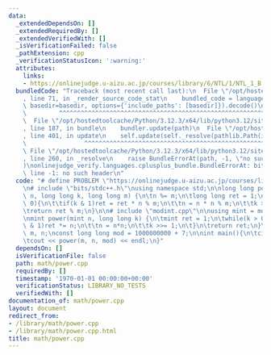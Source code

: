 ```yaml
---
data:
  _extendedDependsOn: []
  _extendedRequiredBy: []
  _extendedVerifiedWith: []
  _isVerificationFailed: false
  _pathExtension: cpp
  _verificationStatusIcon: ':warning:'
  attributes:
    links:
    - https://onlinejudge.u-aizu.ac.jp/courses/library/6/NTL/1/NTL_1_B
  bundledCode: "Traceback (most recent call last):\n  File \"/opt/hostedtoolcache/Python/3.12.3/x64/lib/python3.12/site-packages/onlinejudge_verify/documentation/build.py\"\
    , line 71, in _render_source_code_stat\n    bundled_code = language.bundle(stat.path,\
    \ basedir=basedir, options={'include_paths': [basedir]}).decode()\n          \
    \         ^^^^^^^^^^^^^^^^^^^^^^^^^^^^^^^^^^^^^^^^^^^^^^^^^^^^^^^^^^^^^^^^^^^^^^^^^^^^^^^^^\n\
    \  File \"/opt/hostedtoolcache/Python/3.12.3/x64/lib/python3.12/site-packages/onlinejudge_verify/languages/cplusplus.py\"\
    , line 187, in bundle\n    bundler.update(path)\n  File \"/opt/hostedtoolcache/Python/3.12.3/x64/lib/python3.12/site-packages/onlinejudge_verify/languages/cplusplus_bundle.py\"\
    , line 401, in update\n    self.update(self._resolve(pathlib.Path(included), included_from=path))\n\
    \                ^^^^^^^^^^^^^^^^^^^^^^^^^^^^^^^^^^^^^^^^^^^^^^^^^^^^^^^^^\n \
    \ File \"/opt/hostedtoolcache/Python/3.12.3/x64/lib/python3.12/site-packages/onlinejudge_verify/languages/cplusplus_bundle.py\"\
    , line 260, in _resolve\n    raise BundleErrorAt(path, -1, \"no such header\"\
    )\nonlinejudge_verify.languages.cplusplus_bundle.BundleErrorAt: bits/stdc++.h:\
    \ line -1: no such header\n"
  code: "# define PROBLEM \"https://onlinejudge.u-aizu.ac.jp/courses/library/6/NTL/1/NTL_1_B\"\
    \n# include \"bits/stdc++.h\"\nusing namespace std;\n\nlong long power(long long\
    \ n, long long k, long long m) {\n\tn %= m;\n\tlong long ret = 1;\n\twhile(k >\
    \ 0){\n\t\tif(k & 1)ret = ret * n % m;\n\t\tn = n * n % m;\n\t\tk >>= 1;\n\t}\n\
    \treturn ret % m;\n}\n\n# include \"modint.cpp\"\n\nusing mint = modint<998244353>;\n\
    \nmint power(mint n, long long k) {\n\tmint ret = 1;\n\twhile(k > 0) {\n\t\tif(k\
    \ & 1)ret *= n;\n\t\tn = n*n;\n\t\tk >>= 1;\n\t}\n\treturn ret;\n}\n\nlong long\
    \ m, n;\nconst long long mod = 1000000000 + 7;\n\nint main(){\n\tcin >> m >> n;\n\
    \tcout << power(m, n, mod) << endl;\n}"
  dependsOn: []
  isVerificationFile: false
  path: math/power.cpp
  requiredBy: []
  timestamp: '1970-01-01 00:00:00+00:00'
  verificationStatus: LIBRARY_NO_TESTS
  verifiedWith: []
documentation_of: math/power.cpp
layout: document
redirect_from:
- /library/math/power.cpp
- /library/math/power.cpp.html
title: math/power.cpp
---
```

